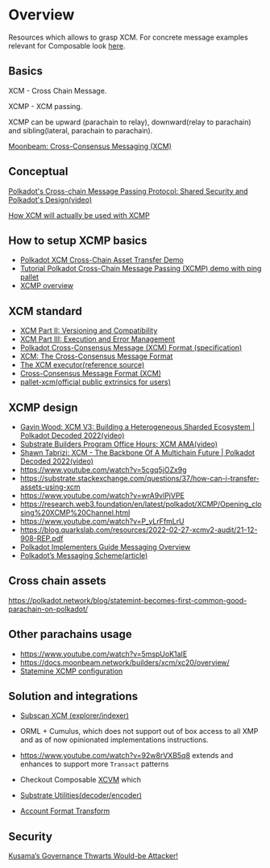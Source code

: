 # Overview

Resources which allows to grasp  XCM.  For concrete message examples relevant for Composable look [here](./xcm-examples.md).

## Basics

XCM - Cross Chain Message.

XCMP - XCM passing.

XCMP can be upward (parachain to relay), downward(relay to parachain) and sibling(lateral, parachain to parachain).

[Moonbeam: Cross-Consensus Messaging (XCM)](https://docs.moonbeam.network/builders/xcm/overview/)

## Conceptual

[Polkadot's Cross-chain Message Passing Protocol: Shared Security and Polkadot's Design(video)](https://www.youtube.com/watch?v=XU6dAAQD9UE)

[How XCM will actually be used with XCMP](https://forum.polkadot.network/t/how-xcm-will-actually-be-used-with-xcmp/190)

## How to setup XCMP basics

- [Polkadot XCM Cross-Chain Asset Transfer Demo](https://medium.com/oak-blockchain/polkadot-xcm-cross-chain-asset-transfer-demo-53aa9a2e97a7)
- [Tutorial Polkadot Cross-Chain Message Passing (XCMP) demo with ping pallet](https://medium.com/oak-blockchain/tutorial-polkadot-cross-chain-message-passing-xcmp-demo-with-ping-pallet-f53397158ab4)
- [XCMP overview](https://research.web3.foundation/en/latest/polkadot/XCMP/index.html)

## XCM standard

- [XCM Part II: Versioning and Compatibility](https://medium.com/polkadot-network/xcm-part-ii-versioning-and-compatibility-b313fc257b83)
- [XCM Part III: Execution and Error Management](https://medium.com/polkadot-network/xcm-part-iii-execution-and-error-management-ceb8155dd166)
- [Polkadot Cross-Consensus Message (XCM) Format (specification)](https://github.com/paritytech/xcm-format/blob/master/README.md)
- [XCM: The Cross-Consensus Message Format](https://medium.com/polkadot-network/xcm-the-cross-consensus-message-format-3b77b1373392)
- [The XCM executor(reference source)](https://github.com/paritytech/polkadot/blob/master/xcm/xcm-executor/src/lib.rs)
- [Cross-Consensus Message Format (XCM)](https://wiki.polkadot.network/docs/learn-xcm)
- [pallet-xcm(official public extrinsics for users)](https://github.com/paritytech/polkadot/blob/master/xcm/pallet-xcm/src/lib.rs)

## XCMP design

- [Gavin Wood: XCM V3: Building a Heterogeneous Sharded Ecosystem | Polkadot Decoded 2022(video)](https://www.youtube.com/watch?v=ccfhYX3AimU)
- [Substrate Builders Program Office Hours: XCM AMA(video)](https://www.youtube.com/watch?v=cS8GvPGMLS0)
- [Shawn Tabrizi: XCM - The Backbone Of A Multichain Future | Polkadot Decoded 2022(video)](https://www.youtube.com/watch?v=2tmspefsygQ)
- <https://www.youtube.com/watch?v=5cgq5jOZx9g>
- <https://substrate.stackexchange.com/questions/37/how-can-i-transfer-assets-using-xcm>
- <https://www.youtube.com/watch?v=wrA9vlPjVPE>
- <https://research.web3.foundation/en/latest/polkadot/XCMP/Opening_closing%20XCMP%20Channel.html>
- <https://www.youtube.com/watch?v=P_yLrFfmLrU>
- <https://blog.quarkslab.com/resources/2022-02-27-xcmv2-audit/21-12-908-REP.pdf>
- [Polkadot Implementers Guide Messaging Overview](https://github.com/paritytech/polkadot/blob/master/roadmap/implementers-guide/src/messaging.md)
- [Polkadot’s Messaging Scheme(article)](https://medium.com/web3foundation/polkadots-messaging-scheme-b1ec560908b7)

## Cross chain assets

<https://polkadot.network/blog/statemint-becomes-first-common-good-parachain-on-polkadot/>

## Other parachains usage

- <https://www.youtube.com/watch?v=5mspUoK1aIE>
- <https://docs.moonbeam.network/builders/xcm/xc20/overview/>
- [Statemine XCMP configuration](https://github.com/paritytech/cumulus/blob/master/parachains/runtimes/assets/statemine/src/xcm_config.rs)

## Solution and integrations

- [Subscan XCM (explorer/indexer)](https://picasso.subscan.io/xcm_dashboard)
- ORML + Cumulus, which does not support out of box access to all XMP and as of now opinionated implementations instructions.
- <https://www.youtube.com/watch?v=92w8rVXB5q8> extends and enhances to support more `Transact` patterns
- Checkout Composable [XCVM](../../xcvm/SPEC.md) which

- [Substrate Utilities(decoder/encoder)](https://www.shawntabrizi.com/substrate-js-utilities/)
- [Account Format Transform](https://polkadot.subscan.io/tools/ss58_transform)

## Security

[Kusama’s Governance Thwarts Would-be Attacker!](https://medium.com/kusama-network/kusamas-governance-thwarts-would-be-attacker-9023180f6fb)